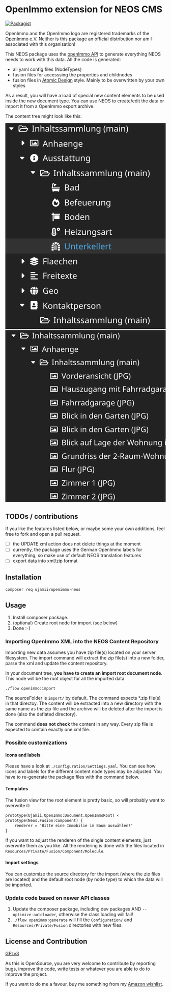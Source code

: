 # OpenImmo extension for NEOS CMS

[![Packagist](https://img.shields.io/packagist/v/ujamii/openimmo-neos.svg?colorB=green&style=flat)](https://packagist.org/packages/ujamii/openimmo-neos)

OpenImmo and the OpenImmo logo are registered trademarks of the [OpenImmo e.V.](http://www.openimmo.de)
Neither is this package an official distribution nor am I associated with this organisation!

This NEOS package uses the [openImmo API](https://github.com/ujamii/openimmo) to generate everything NEOS
needs to work with this data. All the code is generated:
- all yaml config files (NodeTypes)
- fusion files for accesssing the properties and childnodes
- fusion files in [Atomic Design](https://bradfrost.com/blog/post/atomic-web-design/) style. Mainly to be overwritten by your own styles

As a result, you will have a load of special new content elements to be used inside the new document type.
You can use NEOS to create/edit the data or import it from a OpenImmo export archive.

The content tree might look like this:

![An example content tree](./Documentation/content-tree2.png)
![An example content tree](./Documentation/content-tree.png)

## TODOs / contributions

If you like the features listed below, or maybe some your own additions, feel free to fork and open a pull request.

- [ ] the UPDATE xml action does not delete things at the moment 
- [ ] currently, the package uses the German OpenImmo labels for everything, so make use of default NEOS translation features
- [ ] export data into xml/zip format

## Installation

```shell
composer req ujamii/openimmo-neos
```

## Usage

1. Install composer package.
2. (optional) Create root node for import (see below)
3. Done :-)

### Importing OpenImmo XML into the NEOS Content Repository

Importing new data assumes you have zip file(s) located on your server filesystem. The import command
will extract the zip file(s) into a new folder, parse the xml and update the content repository.

In your document tree, **you have to create an import root document node**. This node will be the root
object for all the imported data. 

```shell
./flow openimmo:import
```

The sourceFolder is `import/` by default. The command expects *.zip file(s) in that directoy. 
The content will be extracted into a new directory with the
same name as the zip file and the archive will be deleted after the import is done (also the deflated directory).

The command **does not check** the content in any way. Every zip file is expected to contain exactly one xml file.

### Possible customizations

#### Icons and labels

Please have a look at `./Configuration/Settings.yaml`. You can see how icons and labels for the different
content node types may be adjusted. You have to re-generate the package files with the command below.

#### Templates

The fusion view for the root element is pretty basic, so will probably want to overwrite it:

```neosfusion
prototype(Ujamii.OpenImmo:Document.OpenImmoRoot) < prototype(Neos.Fusion:Component) {
    renderer = 'Bitte eine Immobilie im Baum auswählen!'
}
```

If you want to adjust the renderen of the single content elements, just overwrite them as you like.
All the rendering is done with the files located in `Resources/Private/Fusion/Component/Molecule`.

#### Import settings

You can customize the source directory for the import (where the zip files are located) and the default
root node (by node type) to which the data will be imported.

### Update code based on newer API classes 

1. Update the composer package, including dev packages AND `--optimize-autoloader`, otherwise the class loading will fail!
2. `./flow openimmo:generate` will fill the `Configuration/` and `Resources/Private/Fusion` directories with new files. 

## License and Contribution

[GPLv3](LICENSE)

As this is OpenSource, you are very welcome to contribute by reporting bugs, improve the code, write tests or 
whatever you are able to do to improve the project.

If you want to do me a favour, buy me something from my [Amazon wishlist](https://www.amazon.de/registry/wishlist/2C7LSRMLEAD4F).
